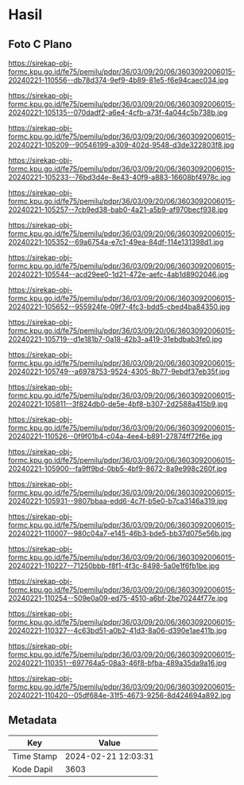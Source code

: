# Hasil

## Foto C Plano

https://sirekap-obj-formc.kpu.go.id/fe75/pemilu/pdpr/36/03/09/20/06/3603092006015-20240221-110556--db78d374-9ef9-4b89-81e5-f6e94caec034.jpg

https://sirekap-obj-formc.kpu.go.id/fe75/pemilu/pdpr/36/03/09/20/06/3603092006015-20240221-105135--070dadf2-a6e4-4cfb-a73f-4a044c5b738b.jpg

https://sirekap-obj-formc.kpu.go.id/fe75/pemilu/pdpr/36/03/09/20/06/3603092006015-20240221-105209--90546199-a309-402d-9548-d3de322803f8.jpg

https://sirekap-obj-formc.kpu.go.id/fe75/pemilu/pdpr/36/03/09/20/06/3603092006015-20240221-105233--76bd3d4e-8e43-40f9-a883-16608bf4978c.jpg

https://sirekap-obj-formc.kpu.go.id/fe75/pemilu/pdpr/36/03/09/20/06/3603092006015-20240221-105257--7cb9ed38-bab0-4a21-a5b9-af970becf938.jpg

https://sirekap-obj-formc.kpu.go.id/fe75/pemilu/pdpr/36/03/09/20/06/3603092006015-20240221-105352--69a6754a-e7c1-49ea-84df-114e131398d1.jpg

https://sirekap-obj-formc.kpu.go.id/fe75/pemilu/pdpr/36/03/09/20/06/3603092006015-20240221-105544--acd29ee0-1d21-472e-aefc-4ab1d8902046.jpg

https://sirekap-obj-formc.kpu.go.id/fe75/pemilu/pdpr/36/03/09/20/06/3603092006015-20240221-105652--955924fe-09f7-4fc3-bdd5-cbed4ba84350.jpg

https://sirekap-obj-formc.kpu.go.id/fe75/pemilu/pdpr/36/03/09/20/06/3603092006015-20240221-105719--d1e181b7-0a18-42b3-a419-31ebdbab3fe0.jpg

https://sirekap-obj-formc.kpu.go.id/fe75/pemilu/pdpr/36/03/09/20/06/3603092006015-20240221-105749--a6978753-9524-4305-8b77-9ebdf37eb35f.jpg

https://sirekap-obj-formc.kpu.go.id/fe75/pemilu/pdpr/36/03/09/20/06/3603092006015-20240221-105811--3f824db0-de5e-4bf8-b307-2d2588a415b9.jpg

https://sirekap-obj-formc.kpu.go.id/fe75/pemilu/pdpr/36/03/09/20/06/3603092006015-20240221-110526--0f9f01b4-c04a-4ee4-b891-27874ff72f6e.jpg

https://sirekap-obj-formc.kpu.go.id/fe75/pemilu/pdpr/36/03/09/20/06/3603092006015-20240221-105900--fa9ff9bd-0bb5-4bf9-8672-8a9e998c260f.jpg

https://sirekap-obj-formc.kpu.go.id/fe75/pemilu/pdpr/36/03/09/20/06/3603092006015-20240221-105931--9807bbaa-edd6-4c7f-b5e0-b7ca3146a319.jpg

https://sirekap-obj-formc.kpu.go.id/fe75/pemilu/pdpr/36/03/09/20/06/3603092006015-20240221-110007--980c04a7-e145-46b3-bde5-bb37d075e56b.jpg

https://sirekap-obj-formc.kpu.go.id/fe75/pemilu/pdpr/36/03/09/20/06/3603092006015-20240221-110227--71250bbb-f8f1-4f3c-8498-5a0e1f6fb1be.jpg

https://sirekap-obj-formc.kpu.go.id/fe75/pemilu/pdpr/36/03/09/20/06/3603092006015-20240221-110254--509e0a09-ed75-4510-a6bf-2be70244f77e.jpg

https://sirekap-obj-formc.kpu.go.id/fe75/pemilu/pdpr/36/03/09/20/06/3603092006015-20240221-110327--4c63bd51-a0b2-41d3-8a06-d390e1ae411b.jpg

https://sirekap-obj-formc.kpu.go.id/fe75/pemilu/pdpr/36/03/09/20/06/3603092006015-20240221-110351--697764a5-08a3-46f8-bfba-489a35da9a16.jpg

https://sirekap-obj-formc.kpu.go.id/fe75/pemilu/pdpr/36/03/09/20/06/3603092006015-20240221-110420--05df684e-31f5-4673-9256-8d424694a892.jpg


## Metadata

| Key        | Value               |
| ---------- | ------------------- |
| Time Stamp | 2024-02-21 12:03:31 |
| Kode Dapil | 3603                |



